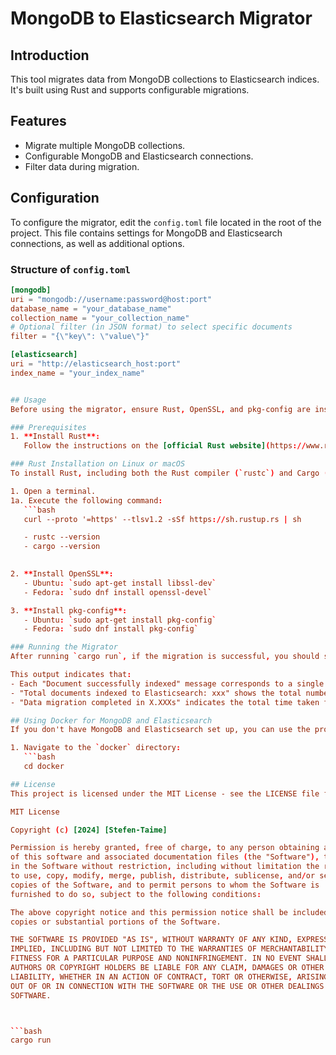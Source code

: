# MongoDB to Elasticsearch Migrator

## Introduction
This tool migrates data from MongoDB collections to Elasticsearch indices. It's built using Rust and supports configurable migrations.

## Features
- Migrate multiple MongoDB collections.
- Configurable MongoDB and Elasticsearch connections.
- Filter data during migration.

## Configuration

To configure the migrator, edit the `config.toml` file located in the root of the project. This file contains settings for MongoDB and Elasticsearch connections, as well as additional options.

### Structure of `config.toml`

```toml
[mongodb]
uri = "mongodb://username:password@host:port"
database_name = "your_database_name"
collection_name = "your_collection_name"
# Optional filter (in JSON format) to select specific documents
filter = "{\"key\": \"value\"}"

[elasticsearch]
uri = "http://elasticsearch_host:port"
index_name = "your_index_name"


## Usage
Before using the migrator, ensure Rust, OpenSSL, and pkg-config are installed on your system.

### Prerequisites
1. **Install Rust**: 
   Follow the instructions on the [official Rust website](https://www.rust-lang.org/tools/install) to install Rust.

### Rust Installation on Linux or macOS
To install Rust, including both the Rust compiler (`rustc`) and Cargo (the Rust package manager), follow these steps:

1. Open a terminal.
1a. Execute the following command:
   ```bash
   curl --proto '=https' --tlsv1.2 -sSf https://sh.rustup.rs | sh 

   - rustc --version
   - cargo --version
  

2. **Install OpenSSL**: 
   - Ubuntu: `sudo apt-get install libssl-dev`
   - Fedora: `sudo dnf install openssl-devel`

3. **Install pkg-config**:
   - Ubuntu: `sudo apt-get install pkg-config`
   - Fedora: `sudo dnf install pkg-config`

### Running the Migrator
After running `cargo run`, if the migration is successful, you should see output similar to the following:

This output indicates that:
- Each "Document successfully indexed" message corresponds to a single document that has been successfully transferred to Elasticsearch.
- "Total documents indexed to Elasticsearch: xxx" shows the total number of documents that were migrated.
- "Data migration completed in X.XXXs" indicates the total time taken for the migration process.

## Using Docker for MongoDB and Elasticsearch
If you don't have MongoDB and Elasticsearch set up, you can use the provided Docker configurations to start these services:

1. Navigate to the `docker` directory:
   ```bash
   cd docker

## License
This project is licensed under the MIT License - see the LICENSE file for details.

MIT License

Copyright (c) [2024] [Stefen-Taime]

Permission is hereby granted, free of charge, to any person obtaining a copy
of this software and associated documentation files (the "Software"), to deal
in the Software without restriction, including without limitation the rights
to use, copy, modify, merge, publish, distribute, sublicense, and/or sell
copies of the Software, and to permit persons to whom the Software is
furnished to do so, subject to the following conditions:

The above copyright notice and this permission notice shall be included in all
copies or substantial portions of the Software.

THE SOFTWARE IS PROVIDED "AS IS", WITHOUT WARRANTY OF ANY KIND, EXPRESS OR
IMPLIED, INCLUDING BUT NOT LIMITED TO THE WARRANTIES OF MERCHANTABILITY,
FITNESS FOR A PARTICULAR PURPOSE AND NONINFRINGEMENT. IN NO EVENT SHALL THE
AUTHORS OR COPYRIGHT HOLDERS BE LIABLE FOR ANY CLAIM, DAMAGES OR OTHER
LIABILITY, WHETHER IN AN ACTION OF CONTRACT, TORT OR OTHERWISE, ARISING FROM,
OUT OF OR IN CONNECTION WITH THE SOFTWARE OR THE USE OR OTHER DEALINGS IN THE
SOFTWARE.



```bash
cargo run


